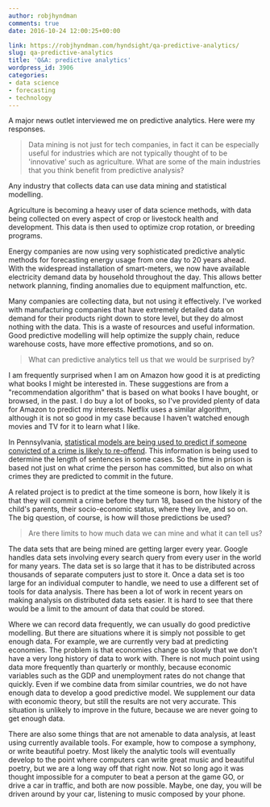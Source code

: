 ```yaml
---
author: robjhyndman
comments: true
date: 2016-10-24 12:00:25+00:00

link: https://robjhyndman.com/hyndsight/qa-predictive-analytics/
slug: qa-predictive-analytics
title: 'Q&A: predictive analytics'
wordpress_id: 3906
categories:
- data science
- forecasting
- technology
---
```


A major news outlet interviewed me on predictive analytics. Here were my responses.<!-- more -->


>Data mining is not just for tech companies, in fact it can be especially useful for industries which are not typically thought of to be 'innovative' such as agriculture. What are some of the main industries that you think benefit from predictive analysis?



Any industry that collects data can use data mining and statistical modelling.

Agriculture is becoming a heavy user of data science methods, with data being collected on every aspect of crop or livestock health and development. This data is then used to optimize crop rotation, or breeding programs.

Energy companies are now using very sophisticated predictive analytic methods for forecasting energy usage from one day to 20 years ahead. With the widespread installation of smart-meters, we now have available electricity demand data by household throughout the day. This allows better network planning, finding anomalies due to equipment malfunction, etc.

Many companies are collecting data, but not using it effectively. I've worked with manufacturing companies that have extremely detailed data on demand for their products right down to store level, but they do almost nothing with the data. This is a waste of resources and useful information. Good predictive modelling will help optimize the supply chain, reduce warehouse costs, have more effective promotions, and so on.


>What can predictive analytics tell us that we would be surprised by?



I am frequently surprised when I am on Amazon how good it is at predicting what books I might be interested in. These suggestions are from a "recommendation algorithm" that is based on what books I have bought, or browsed, in the past. I do buy a lot of books, so I've provided plenty of data for Amazon to predict my interests. Netflix uses a similar algorithm, although it is not so good in my case because I haven't watched enough movies and TV for it to learn what I like.

In Pennsylvania, [statistical models are being used to predict if someone convicted of a crime is likely to re-offend](https://www.themarshallproject.org/2015/08/04/the-new-science-of-sentencing). This information is being used to determine the length of sentences in some cases. So the time in prison is based not just on what crime the person has committed, but also on what crimes they are predicted to commit in the future.

A related project is to predict at the time someone is born, how likely it is that they will commit a crime before they turn 18, based on the history of the child's parents, their socio-economic status, where they live, and so on. The big question, of course, is how will those predictions be used?



>Are there limits to how much data we can mine and what it can tell us?



The data sets that are being mined are getting larger every year. Google handles data sets involving every search query from every user in the world for many years. The data set is so large that it has to be distributed across thousands of separate computers just to store it. Once a data set is too large for an individual computer to handle, we need to use a different set of tools for data analysis. There has been a lot of work in recent years on making analysis on distributed data sets easier. It is hard to see that there would be a limit to the amount of data that could be stored.

Where we can record data frequently, we can usually do good predictive modelling. But there are situations where it is simply not possible to get enough data. For example, we are currently very bad at predicting economies. The problem is that economies change so slowly that we don't have a very long history of data to work with. There is not much point using data more frequently than quarterly or monthly, because economic variables such as the GDP and unemployment rates do not change that quickly. Even if we combine data from similar countries, we do not have enough data to develop a good predictive model. We supplement our data with economic theory, but still the results are not very accurate. This situation is unlikely to improve in the future, because we are never going to get enough data.

There are also some things that are not amenable to data analysis, at least using currently available tools. For example, how to compose a symphony, or write beautiful poetry. Most likely the analytic tools will eventually develop to the point where computers can write great music and beautiful poetry, but we are a long way off that right now. Not so long ago it was thought impossible for a computer to beat a person at the game GO, or drive a car in traffic, and both are now possible. Maybe, one day, you will be driven around by your car, listening to music composed by your phone.
